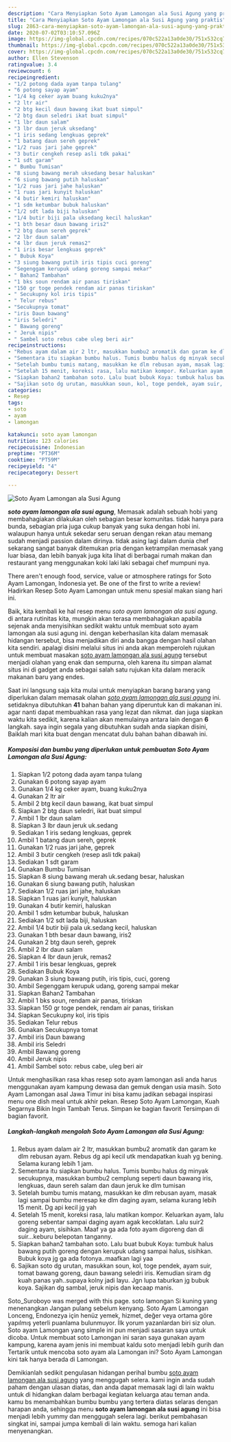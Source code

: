 ```yaml
---
description: "Cara Menyiapkan Soto Ayam Lamongan ala Susi Agung yang praktis"
title: "Cara Menyiapkan Soto Ayam Lamongan ala Susi Agung yang praktis"
slug: 2863-cara-menyiapkan-soto-ayam-lamongan-ala-susi-agung-yang-praktis
date: 2020-07-02T03:10:57.096Z
image: https://img-global.cpcdn.com/recipes/070c522a13a0de30/751x532cq70/soto-ayam-lamongan-ala-susi-agung-foto-resep-utama.jpg
thumbnail: https://img-global.cpcdn.com/recipes/070c522a13a0de30/751x532cq70/soto-ayam-lamongan-ala-susi-agung-foto-resep-utama.jpg
cover: https://img-global.cpcdn.com/recipes/070c522a13a0de30/751x532cq70/soto-ayam-lamongan-ala-susi-agung-foto-resep-utama.jpg
author: Ellen Stevenson
ratingvalue: 3.4
reviewcount: 6
recipeingredient:
- "1/2 potong dada ayam tanpa tulang"
- "6 potong sayap ayam"
- "1/4 kg ceker ayam buang kuku2nya"
- "2 ltr air"
- "2 btg kecil daun bawang ikat buat simpul"
- "2 btg daun seledri ikat buat simpul"
- "1 lbr daun salam"
- "3 lbr daun jeruk uksedang"
- "1 iris sedang lengkuas geprek"
- "1 batang daun sereh geprek"
- "1/2 ruas jari jahe geprek"
- "3 butir cengkeh resep asli tdk pakai"
- "1 sdt garam"
- " Bumbu Tumisan"
- "8 siung bawang merah uksedang besar haluskan"
- "6 siung bawang putih haluskan"
- "1/2 ruas jari jahe haluskan"
- "1 ruas jari kunyit haluskan"
- "4 butir kemiri haluskan"
- "1 sdm ketumbar bubuk haluskan"
- "1/2 sdt lada biji haluskan"
- "1/4 butir biji pala uksedang kecil haluskan"
- "1 bth besar daun bawang iris2"
- "2 btg daun sereh geprek"
- "2 lbr daun salam"
- "4 lbr daun jeruk remas2"
- "1 iris besar lengkuas geprek"
- " Bubuk Koya"
- "3 siung bawang putih iris tipis cuci goreng"
- "Segenggam kerupuk udang goreng sampai mekar"
- " Bahan2 Tambahan"
- "1 bks soun rendam air panas tiriskan"
- "150 gr toge pendek rendam air panas tiriskan"
- " Secukupny kol iris tipis"
- " Telur rebus"
- "Secukupnya tomat"
- "iris Daun bawang"
- "iris Seledri"
- " Bawang goreng"
- " Jeruk nipis"
- " Sambel soto rebus cabe uleg beri air"
recipeinstructions:
- "Rebus ayam dalam air 2 ltr, masukkan bumbu2 aromatik dan garam ke dlm rebusan ayam. Rebus dg api kecil utk mendapatkan kuah yg bening. Selama kurang lebih 1 jam."
- "Sementara itu siapkan bumbu halus. Tumis bumbu halus dg minyak secukupnya, masukkan bumbu2 cemplung seperti daun bawang iris, lengkuas, daun sereh salam dan daun jeruk ke dlm tumisan"
- "Setelah bumbu tumis matang, masukkan ke dlm rebusan ayam, masak lagi sampai bumbu meresap ke dlm daging ayam, selama kurang lebih 15 menit. Dg api kecil jg yah"
- "Setelah 15 menit, koreksi rasa, lalu matikan kompor. Keluarkan ayam, lalu goreng sebentar sampai daging ayam agak kecoklatan. Lalu suir2 daging ayam, sisihkan. Maaf ya ga ada foto ayam digoreng dan di suir...keburu belepotan tanganny."
- "Siapkan bahan2 tambahan soto. Lalu buat bubuk Koya: tumbuk halus bawang putih goreng dengan kerupuk udang sampai halus, sisihkan. Bubuk koya jg ga ada fotonya..maafkan lagi yaa"
- "Sajikan soto dg urutan, masukkan soun, kol, toge pendek, ayam suir, tomat bawang goreng, daun bawang seledri iris. Kemudian siram dg kuah panas yah..supaya kolny jadi layu. Jgn lupa taburkan jg bubuk koya. Sajikan dg sambal, jeruk nipis dan kecaap manis."
categories:
- Resep
tags:
- soto
- ayam
- lamongan

katakunci: soto ayam lamongan 
nutrition: 123 calories
recipecuisine: Indonesian
preptime: "PT36M"
cooktime: "PT59M"
recipeyield: "4"
recipecategory: Dessert

---
```



![Soto Ayam Lamongan ala Susi Agung](https://img-global.cpcdn.com/recipes/070c522a13a0de30/751x532cq70/soto-ayam-lamongan-ala-susi-agung-foto-resep-utama.jpg)

<b><i>soto ayam lamongan ala susi agung</i></b>, Memasak adalah sebuah hobi yang membahagiakan dilakukan oleh sebagian besar komunitas. tidak hanya para bunda, sebagian pria juga cukup banyak yang suka dengan hobi ini. walaupun hanya untuk sekedar seru seruan dengan rekan atau memang sudah menjadi passion dalam dirinya. tidak asing lagi dalam dunia chef sekarang sangat banyak ditemukan pria dengan ketrampilan memasak yang luar biasa, dan lebih banyak juga kita lihat di berbagai rumah makan dan restaurant yang menggunakan koki laki laki sebagai chef mumpuni nya.

There aren&#39;t enough food, service, value or atmosphere ratings for Soto Ayam Lamongan, Indonesia yet. Be one of the first to write a review! Hadirkan Resep Soto Ayam Lamongan untuk menu spesial makan siang hari ini.

Baik, kita kembali ke hal resep menu <i>soto ayam lamongan ala susi agung</i>. di antara rutinitas kita, mungkin akan terasa membahagiakan apabila sejenak anda menyisihkan sedikit waktu untuk membuat soto ayam lamongan ala susi agung ini. dengan keberhasilan kita dalam memasak hidangan tersebut, bisa menjadikan diri anda bangga dengan hasil olahan kita sendiri. apalagi disini melalui situs ini anda akan memperoleh rujukan untuk membuat masakan <u>soto ayam lamongan ala susi agung</u> tersebut menjadi olahan yang enak dan sempurna, oleh karena itu simpan alamat situs ini di gadget anda sebagai salah satu rujukan kita dalam meracik makanan baru yang endes.


Saat ini langsung saja kita mulai untuk menyiapkan barang barang yang diperlukan dalam memasak olahan <u><i>soto ayam lamongan ala susi agung</i></u> ini. setidaknya dibutuhkan <b>41</b> bahan bahan yang diperuntuk kan di makanan ini. agar nanti dapat membuahkan rasa yang lezat dan nikmat. dan juga siapkan waktu kita sedikit, karena kalian akan memulainya antara lain dengan <b>6</b> langkah. saya ingin segala yang dibutuhkan sudah anda siapkan disini, Baiklah mari kita buat dengan mencatat dulu bahan bahan dibawah ini.

<!--inarticleads1-->

##### Komposisi dan bumbu yang diperlukan untuk pembuatan Soto Ayam Lamongan ala Susi Agung:

1. Siapkan 1/2 potong dada ayam tanpa tulang
1. Gunakan 6 potong sayap ayam
1. Gunakan 1/4 kg ceker ayam, buang kuku2nya
1. Gunakan 2 ltr air
1. Ambil 2 btg kecil daun bawang, ikat buat simpul
1. Siapkan 2 btg daun seledri, ikat buat simpul
1. Ambil 1 lbr daun salam
1. Siapkan 3 lbr daun jeruk uk.sedang
1. Sediakan 1 iris sedang lengkuas, geprek
1. Ambil 1 batang daun sereh, geprek
1. Gunakan 1/2 ruas jari jahe, geprek
1. Ambil 3 butir cengkeh (resep asli tdk pakai)
1. Sediakan 1 sdt garam
1. Gunakan  Bumbu Tumisan
1. Siapkan 8 siung bawang merah uk.sedang besar, haluskan
1. Gunakan 6 siung bawang putih, haluskan
1. Sediakan 1/2 ruas jari jahe, haluskan
1. Siapkan 1 ruas jari kunyit, haluskan
1. Gunakan 4 butir kemiri, haluskan
1. Ambil 1 sdm ketumbar bubuk, haluskan
1. Sediakan 1/2 sdt lada biji, haluskan
1. Ambil 1/4 butir biji pala uk.sedang kecil, haluskan
1. Gunakan 1 bth besar daun bawang, iris2
1. Gunakan 2 btg daun sereh, geprek
1. Ambil 2 lbr daun salam
1. Siapkan 4 lbr daun jeruk, remas2
1. Ambil 1 iris besar lengkuas, geprek
1. Sediakan  Bubuk Koya
1. Gunakan 3 siung bawang putih, iris tipis, cuci, goreng
1. Ambil Segenggam kerupuk udang, goreng sampai mekar
1. Siapkan  Bahan2 Tambahan
1. Ambil 1 bks soun, rendam air panas, tiriskan
1. Siapkan 150 gr toge pendek, rendam air panas, tiriskan
1. Siapkan  Secukupny kol, iris tipis
1. Sediakan  Telur rebus
1. Gunakan Secukupnya tomat
1. Ambil iris Daun bawang
1. Ambil iris Seledri
1. Ambil  Bawang goreng
1. Ambil  Jeruk nipis
1. Ambil  Sambel soto: rebus cabe, uleg beri air


Untuk menghasilkan rasa khas resep soto ayam lamongan asli anda harus menggunakan ayam kampung dewasa dan gemuk dengan usia masih. Soto Ayam Lamongan asal Jawa Timur ini bisa kamu jadikan sebagai inspirasi menu one dish meal untuk akhir pekan. Resep Soto Ayam Lamongan, Kuah Segarnya Bikin Ingin Tambah Terus. Simpan ke bagian favorit Tersimpan di bagian favorit. 

<!--inarticleads2-->

##### Langkah-langkah mengolah Soto Ayam Lamongan ala Susi Agung:

1. Rebus ayam dalam air 2 ltr, masukkan bumbu2 aromatik dan garam ke dlm rebusan ayam. Rebus dg api kecil utk mendapatkan kuah yg bening. Selama kurang lebih 1 jam.
1. Sementara itu siapkan bumbu halus. Tumis bumbu halus dg minyak secukupnya, masukkan bumbu2 cemplung seperti daun bawang iris, lengkuas, daun sereh salam dan daun jeruk ke dlm tumisan
1. Setelah bumbu tumis matang, masukkan ke dlm rebusan ayam, masak lagi sampai bumbu meresap ke dlm daging ayam, selama kurang lebih 15 menit. Dg api kecil jg yah
1. Setelah 15 menit, koreksi rasa, lalu matikan kompor. Keluarkan ayam, lalu goreng sebentar sampai daging ayam agak kecoklatan. Lalu suir2 daging ayam, sisihkan. Maaf ya ga ada foto ayam digoreng dan di suir...keburu belepotan tanganny.
1. Siapkan bahan2 tambahan soto. Lalu buat bubuk Koya: tumbuk halus bawang putih goreng dengan kerupuk udang sampai halus, sisihkan. Bubuk koya jg ga ada fotonya..maafkan lagi yaa
1. Sajikan soto dg urutan, masukkan soun, kol, toge pendek, ayam suir, tomat bawang goreng, daun bawang seledri iris. Kemudian siram dg kuah panas yah..supaya kolny jadi layu. Jgn lupa taburkan jg bubuk koya. Sajikan dg sambal, jeruk nipis dan kecaap manis.


Soto_Suroboyo was merged with this page. soto lamongan Si kuning yang menenangkan Jangan pulang sebelum kenyang. Soto Ayam Lamongan Lonceng, Endonezya için henüz yemek, hizmet, değer veya ortama göre yapılmış yeterli puanlama bulunmuyor. İlk yorum yazanlardan biri siz olun. Soto ayam Lamongan yang simple ini pun menjadi sasaran saya untuk dicoba. Untuk membuat soto Lamongan ini saran saya gunakan ayam kampung, karena ayam jenis ini membuat kaldu soto menjadi lebih gurih dan Tertarik untuk mencoba soto ayam ala Lamongan ini? Soto Ayam Lamongan kini tak hanya berada di Lamongan. 

Demikianlah sedikit pengulasan hidangan perihal bumbu <u>soto ayam lamongan ala susi agung</u> yang menggugah selera. kami ingin anda sudah paham dengan ulasan diatas, dan anda dapat memasak lagi di lain waktu untuk di hidangkan dalam berbagai kegiatan keluarga atau teman anda. kamu bs menambahkan bumbu bumbu yang tertera diatas selaras dengan harapan anda, sehingga menu <b>soto ayam lamongan ala susi agung</b> ini bisa menjadi lebih yummy dan menggugah selera lagi. berikut pembahasan singkat ini, sampai jumpa kembali di lain waktu. semoga hari kalian menyenangkan.
